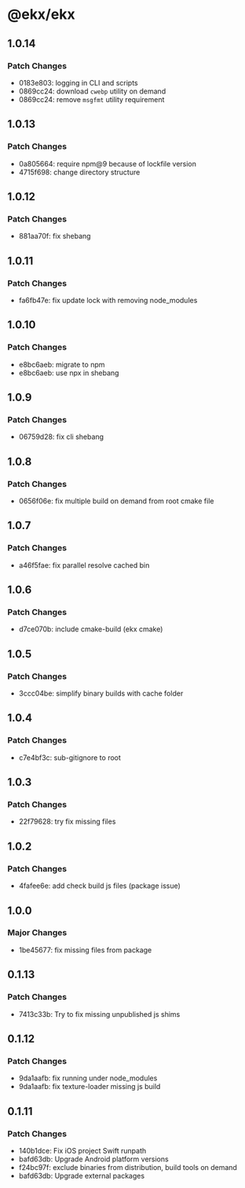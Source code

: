# @ekx/ekx

## 1.0.14

### Patch Changes

- 0183e803: logging in CLI and scripts
- 0869cc24: download `cwebp` utility on demand
- 0869cc24: remove `msgfmt` utility requirement

## 1.0.13

### Patch Changes

- 0a805664: require npm@9 because of lockfile version
- 4715f698: change directory structure

## 1.0.12

### Patch Changes

- 881aa70f: fix shebang

## 1.0.11

### Patch Changes

- fa6fb47e: fix update lock with removing node_modules

## 1.0.10

### Patch Changes

- e8bc6aeb: migrate to npm
- e8bc6aeb: use npx in shebang

## 1.0.9

### Patch Changes

- 06759d28: fix cli shebang

## 1.0.8

### Patch Changes

- 0656f06e: fix multiple build on demand from root cmake file

## 1.0.7

### Patch Changes

- a46f5fae: fix parallel resolve cached bin

## 1.0.6

### Patch Changes

- d7ce070b: include cmake-build (ekx cmake)

## 1.0.5

### Patch Changes

- 3ccc04be: simplify binary builds with cache folder

## 1.0.4

### Patch Changes

- c7e4bf3c: sub-gitignore to root

## 1.0.3

### Patch Changes

- 22f79628: try fix missing files

## 1.0.2

### Patch Changes

- 4fafee6e: add check build js files (package issue)

## 1.0.0

### Major Changes

- 1be45677: fix missing files from package

## 0.1.13

### Patch Changes

- 7413c33b: Try to fix missing unpublished js shims

## 0.1.12

### Patch Changes

- 9da1aafb: fix running under node_modules
- 9da1aafb: fix texture-loader missing js build

## 0.1.11

### Patch Changes

- 140b1dce: Fix iOS project Swift runpath
- bafd63db: Upgrade Android platform versions
- f24bc97f: exclude binaries from distribution, build tools on demand
- bafd63db: Upgrade external packages
